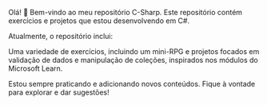 Olá! 👋 Bem-vindo ao meu repositório C-Sharp.
Este repositório contém exercícios e projetos que estou desenvolvendo em C#.

Atualmente, o repositório inclui:

Uma variedade de exercícios, incluindo um mini-RPG e projetos focados em validação de dados e manipulação de coleções, inspirados nos módulos do Microsoft Learn.

Estou sempre praticando e adicionando novos conteúdos. Fique à vontade para explorar e dar sugestões!
